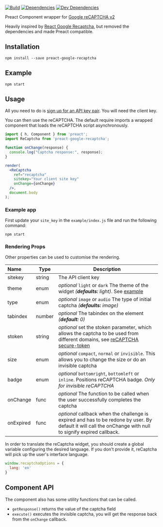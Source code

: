 [![Build][travis.img]][travis.url]
[![Dependencies][deps.img]][deps.url]
[![Dev Dependencies][devdeps.img]][devdeps.url]

Preact Component wrapper for [Google reCAPTCHA v2][reCAPTCHA]

Heavily inspired by [React Google Recaptcha][react-google-recaptcha], but removed the dependencies and made Preact compatible.

## Installation

```shell
npm install --save preact-google-recaptcha
```

## Example

```shell
npm start
```

## Usage

All you need to do is [sign up for an API key pair][signup]. You will need the client key.

You can then use the reCAPTCHA. The default require imports a wrapped component that loads the reCAPTCHA script asynchronously.

```jsx
import { h, Component } from 'preact';
import ReCaptcha from 'preact-google-recaptcha';

function onChange(response) {
  console.log("Captcha response:", response);
}

render(
  <ReCaptcha
    ref="recaptcha"
    sitekey="Your client site key"
    onChange={onChange}
  />,
  document.body
);
```

### Example app

First update your ```site_key``` in the ```example/index.js``` file and run the following command:
```
npm start
```

### Rendering Props

Other properties can be used to customise the rendering.

| Name | Type | Description |
|:---- | ---- | ------ |
| sitekey | string | The API client key |
| theme | enum | *optional* `light` or `dark` The theme of the widget *(__defaults:__ light)*. See [example][docs_theme]
| type | enum | *optional* `image` or `audio` The type of initial captcha *(__defaults:__ image)*
| tabindex | number | *optional* The tabindex on the element *(__default:__ 0)*
| stoken | string | *optional* set the stoken parameter, which allows the captcha to be used from different domains, see [reCAPTCHA secure-token] |
| size | enum | *optional* `compact`, `normal` or `invisible`. This allows you to change the size or do an invisible captcha |
| badge | enum | *optional* `bottomright`, `bottomleft` or `inline`. Positions reCAPTCHA badge. *Only for invisible reCAPTCHA* |
| onChange | func | *optional* The function to be called when the user successfully completes the captcha |
| onExpired | func | *optional* callback when the challenge is expired and has to be redone by user. By default it will call the onChange with null to signify expired callback. |

In order to translate the reCaptcha widget, you should create a global variable configuring the desired language. If you don't provide it, reCaptcha will pick up the user's interface language.

```js
window.recaptchaOptions = {
  lang: 'en'
}
```

## Component API

The component also has some utility functions that can be called.

- `getResponse()` returns the value of the captcha field
- `execute()` executes the invisible captcha, you will get the response back from the `onChange` callback.


[travis.url]: https://travis-ci.org/claudio4/preact-google-recaptcha
[travis.img]: https://travis-ci.org/claudio4/preact-google-recaptcha.svg?branch=master
[deps.img]: https://david-dm.org/claudio4/preact-google-recaptcha.svg
[deps.url]: https://david-dm.org/claudio4/preact-google-recaptcha
[devdeps.img]: https://david-dm.org/claudio4/preact-google-recaptcha/dev-status.svg
[devdeps.url]: https://david-dm.org/claudio4/preact-google-recaptcha#info=devDependencies

[react-google-recaptcha]: https://github.com/dozoisch/react-google-recaptcha
[reCAPTCHA]: https://www.google.com/recaptcha
[signup]: http://www.google.com/recaptcha/admin
[docs]: https://developers.google.com/recaptcha
[docs_theme]: https://developers.google.com/recaptcha/docs/faq#can-i-customize-the-recaptcha-widget
[js_api]: https://developers.google.com/recaptcha/docs/display#js_api
[reCAPTCHA secure-token]: https://developers.google.com/recaptcha/docs/secure_token
